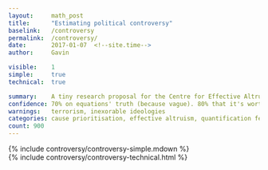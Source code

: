 ```yaml
---
layout: 	math_post
title:  	"Estimating political controversy"
baselink:	/controversy
permalink:	/controversy/
date:   	2017-01-07  <!--site.time-->
author:		Gavin	

visible:	1
simple:		true
technical:	true

summary:	A tiny research proposal for the Centre for Effective Altruism - can we quantify controversy / obstructionism?
confidence: 70% on equations' truth (because vague). 80% that it's worth doing.
warnings: 	terrorism, inexorable ideologies
categories: cause prioritisation, effective altruism, quantification fever
count: 900
---
```


<div id="simple" class="tabContent">
	{%	include controversy/controversy-simple.mdown	%}
</div>

<div id="technical" class="tabContent defaultOpen">
	{%	include controversy/controversy-technical.html	%}
</div>

